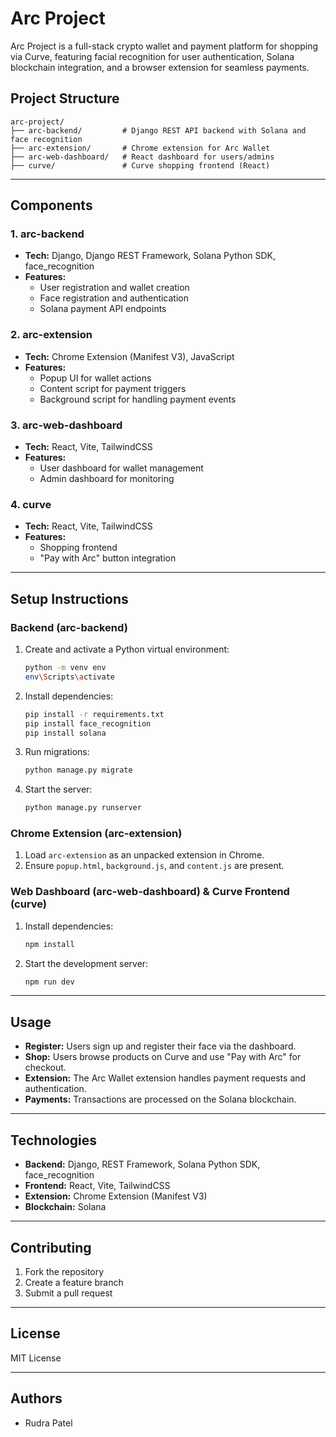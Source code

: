 # Arc Project

Arc Project is a full-stack crypto wallet and payment platform for shopping via Curve, featuring facial recognition for user authentication, Solana blockchain integration, and a browser extension for seamless payments.

## Project Structure

```
arc-project/
├── arc-backend/         # Django REST API backend with Solana and face recognition
├── arc-extension/       # Chrome extension for Arc Wallet
├── arc-web-dashboard/   # React dashboard for users/admins
├── curve/               # Curve shopping frontend (React)
```

---

## Components

### 1. arc-backend
- **Tech:** Django, Django REST Framework, Solana Python SDK, face_recognition
- **Features:**
  - User registration and wallet creation
  - Face registration and authentication
  - Solana payment API endpoints

### 2. arc-extension
- **Tech:** Chrome Extension (Manifest V3), JavaScript
- **Features:**
  - Popup UI for wallet actions
  - Content script for payment triggers
  - Background script for handling payment events

### 3. arc-web-dashboard
- **Tech:** React, Vite, TailwindCSS
- **Features:**
  - User dashboard for wallet management
  - Admin dashboard for monitoring

### 4. curve
- **Tech:** React, Vite, TailwindCSS
- **Features:**
  - Shopping frontend
  - "Pay with Arc" button integration

---

## Setup Instructions

### Backend (arc-backend)
1. Create and activate a Python virtual environment:
   ```sh
   python -m venv env
   env\Scripts\activate
   ```
2. Install dependencies:
   ```sh
   pip install -r requirements.txt
   pip install face_recognition
   pip install solana
   ```
3. Run migrations:
   ```sh
   python manage.py migrate
   ```
4. Start the server:
   ```sh
   python manage.py runserver
   ```

### Chrome Extension (arc-extension)
1. Load `arc-extension` as an unpacked extension in Chrome.
2. Ensure `popup.html`, `background.js`, and `content.js` are present.

### Web Dashboard (arc-web-dashboard) & Curve Frontend (curve)
1. Install dependencies:
   ```sh
   npm install
   ```
2. Start the development server:
   ```sh
   npm run dev
   ```

---

## Usage

- **Register:** Users sign up and register their face via the dashboard.
- **Shop:** Users browse products on Curve and use "Pay with Arc" for checkout.
- **Extension:** The Arc Wallet extension handles payment requests and authentication.
- **Payments:** Transactions are processed on the Solana blockchain.

---

## Technologies

- **Backend:** Django, REST Framework, Solana Python SDK, face_recognition
- **Frontend:** React, Vite, TailwindCSS
- **Extension:** Chrome Extension (Manifest V3)
- **Blockchain:** Solana

---

## Contributing

1. Fork the repository
2. Create a feature branch
3. Submit a pull request

---

## License

MIT License

---

## Authors

- Rudra Patel